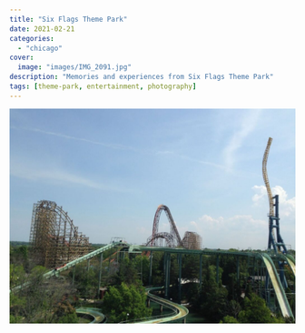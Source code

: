```yaml
---
title: "Six Flags Theme Park"
date: 2021-02-21
categories:
  - "chicago"
cover:
  image: "images/IMG_2091.jpg"
description: "Memories and experiences from Six Flags Theme Park"
tags: [theme-park, entertainment, photography]
---
```


![](images/IMG_2091-1024x768.jpg)
